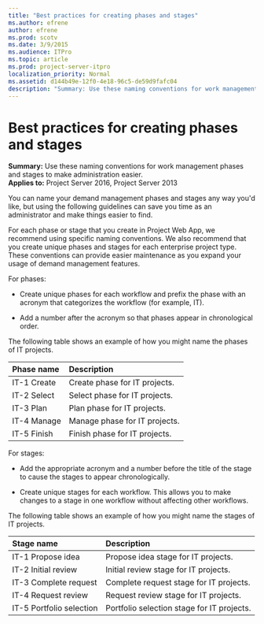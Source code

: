 ```yaml
---
title: "Best practices for creating phases and stages"
ms.author: efrene
author: efrene
ms.prod: scotv
ms.date: 3/9/2015
ms.audience: ITPro
ms.topic: article
ms.prod: project-server-itpro
localization_priority: Normal
ms.assetid: d144b49e-12f0-4e18-96c5-de59d9fafc04
description: "Summary: Use these naming conventions for work management phases and stages to make administration easier."
---
```


# Best practices for creating phases and stages
 
 **Summary:** Use these naming conventions for work management phases and stages to make administration easier.<br/>
**Applies to:** Project Server 2016, Project Server 2013
  
You can name your demand management phases and stages any way you'd like, but using the following guidelines can save you time as an administrator and make things easier to find.
  
For each phase or stage that you create in Project Web App, we recommend using specific naming conventions. We also recommend that you create unique phases and stages for each enterprise project type. These conventions can provide easier maintenance as you expand your usage of demand management features. 
  
For phases:
  
- Create unique phases for each workflow and prefix the phase with an acronym that categorizes the workflow (for example, IT).
    
- Add a number after the acronym so that phases appear in chronological order.
    
The following table shows an example of how you might name the phases of IT projects.
  
|**Phase name**|**Description**|
|:-----|:-----|
|IT-1 Create  <br/> |Create phase for IT projects.  <br/> |
|IT-2 Select  <br/> |Select phase for IT projects.  <br/> |
|IT-3 Plan  <br/> |Plan phase for IT projects.  <br/> |
|IT-4 Manage  <br/> |Manage phase for IT projects.  <br/> |
|IT-5 Finish  <br/> |Finish phase for IT projects.  <br/> |
   
For stages:
  
- Add the appropriate acronym and a number before the title of the stage to cause the stages to appear chronologically.
    
- Create unique stages for each workflow. This allows you to make changes to a stage in one workflow without affecting other workflows.
    
The following table shows an example of how you might name the stages of IT projects.
  
|**Stage name**|**Description**|
|:-----|:-----|
|IT-1 Propose idea  <br/> |Propose idea stage for IT projects.  <br/> |
|IT-2 Initial review  <br/> |Initial review stage for IT projects.  <br/> |
|IT-3 Complete request  <br/> |Complete request stage for IT projects.  <br/> |
|IT-4 Request review  <br/> |Request review stage for IT projects.  <br/> |
|IT-5 Portfolio selection  <br/> |Portfolio selection stage for IT projects.  <br/> |
   

